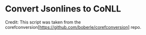 # Convert Jsonlines to CoNLL

Credit: This script was taken from the corefconversion[https://github.com/boberle/corefconversion] repo.
